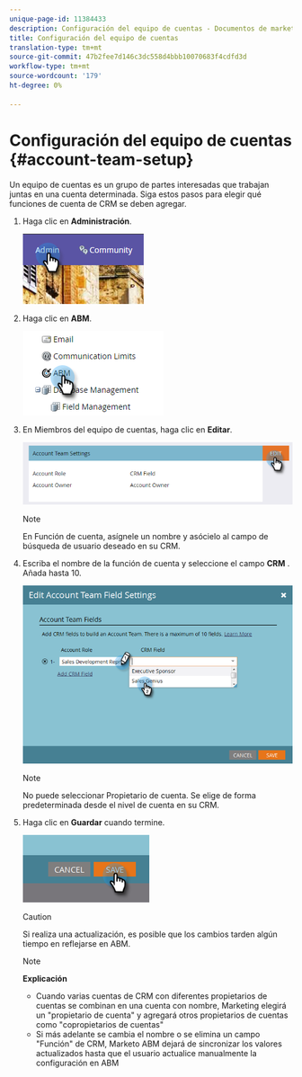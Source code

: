 ```yaml
---
unique-page-id: 11384433
description: Configuración del equipo de cuentas - Documentos de marketing - Documentación del producto
title: Configuración del equipo de cuentas
translation-type: tm+mt
source-git-commit: 47b2fee7d146c3dc558d4bbb10070683f4cdfd3d
workflow-type: tm+mt
source-wordcount: '179'
ht-degree: 0%

---
```



# Configuración del equipo de cuentas {#account-team-setup}

Un equipo de cuentas es un grupo de partes interesadas que trabajan juntas en una cuenta determinada. Siga estos pasos para elegir qué funciones de cuenta de CRM se deben agregar.

1. Haga clic en **Administración**.

   ![](assets/one-3.png)

1. Haga clic en **ABM**.

   ![](assets/two-3.png)

1. En Miembros del equipo de cuentas, haga clic en **Editar**.

   ![](assets/3.png)

   >[!NOTE]
   >
   >En Función de cuenta, asígnele un nombre y asócielo al campo de búsqueda de usuario deseado en su CRM.

1. Escriba el nombre de la función de cuenta y seleccione el campo **CRM** . Añada hasta 10.

   ![](assets/four-2.png)

   >[!NOTE]
   >
   >No puede seleccionar Propietario de cuenta. Se elige de forma predeterminada desde el nivel de cuenta en su CRM.

1. Haga clic en **Guardar** cuando termine.

   ![](assets/five-2.png)

   >[!CAUTION]
   >
   >Si realiza una actualización, es posible que los cambios tarden algún tiempo en reflejarse en ABM.

   >[!NOTE]
   >
   >**Explicación**
   >
   >    
   >    
   >    * Cuando varias cuentas de CRM con diferentes propietarios de cuentas se combinan en una cuenta con nombre, Marketing elegirá un &quot;propietario de cuenta&quot; y agregará otros propietarios de cuentas como &quot;copropietarios de cuentas&quot;
   >    * Si más adelante se cambia el nombre o se elimina un campo &quot;Función&quot; de CRM, Marketo ABM dejará de sincronizar los valores actualizados hasta que el usuario actualice manualmente la configuración en ABM


